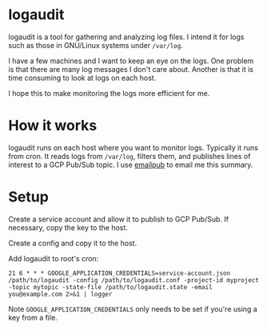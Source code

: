 # logaudit

logaudit is a tool for gathering and analyzing log files. I intend it for
logs such as those in GNU/Linux systems under `/var/log`.

I have a few machines and I want to keep an eye on the logs. One problem is
that there are many log messages I don't care about. Another is that it is
time consuming to look at logs on each host.

I hope this to make monitoring the logs more efficient for me.


# How it works

logaudit runs on each host where you want to monitor logs. Typically it
runs from cron. It reads logs from `/var/log`, filters them, and publishes
lines of interest to a GCP Pub/Sub topic. I use
[emailpub](https://github.com/horgh/emailpub) to email me this summary.


# Setup

Create a service account and allow it to publish to GCP Pub/Sub. If
necessary, copy the key to the host.

Create a config and copy it to the host.

Add logaudit to root's cron:

```
21 6 * * * GOOGLE_APPLICATION_CREDENTIALS=service-account.json /path/to/logaudit -config /path/to/logaudit.conf -project-id myproject -topic mytopic -state-file /path/to/logaudit.state -email you@example.com 2>&1 | logger
```

Note `GOOGLE_APPLICATION_CREDENTIALS` only needs to be set if you're using
a key from a file.
